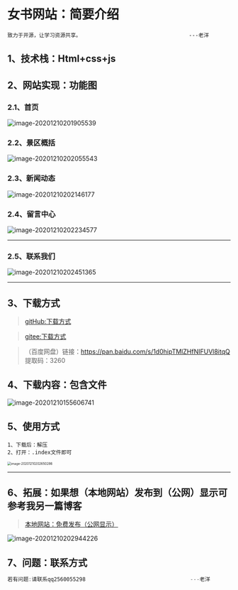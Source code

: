 # 女书网站：简要介绍 

~~~
致力于开源，让学习资源共享。									---老洋
~~~



## 1、技术栈：Html+css+js

## 2、网站实现：功能图

### 2.1、首页

![image-20201210201905539](https://gitee.com/sheep-are-flying-in-the-sky/my-picture/raw/master/picture4/image-20201210201905539.png)



### 2.2、景区概括

![image-20201210202055543](https://gitee.com/sheep-are-flying-in-the-sky/my-picture/raw/master/picture4/image-20201210202055543.png)



### 2.3、新闻动态

![image-20201210202146177](https://gitee.com/sheep-are-flying-in-the-sky/my-picture/raw/master/picture4/image-20201210202146177.png)



### 2.4、留言中心

![image-20201210202234577](https://gitee.com/sheep-are-flying-in-the-sky/my-picture/raw/master/picture4/image-20201210202234577.png)



---

### 2.5、联系我们

![image-20201210202451365](https://gitee.com/sheep-are-flying-in-the-sky/my-picture/raw/master/picture4/image-20201210202451365.png)

---



## 3、下载方式

>[gitHub:下载方式](https://github.com/2560055298/shared02-jiangyongnvshu)

>[gitee:下载方式](https://gitee.com/sheep-are-flying-in-the-sky/shared02-jiangyongnvshu)

>（百度网盘）链接：https://pan.baidu.com/s/1d0hipTMlZHfNIFUVl8itqQ 提取码：3260 

## 4、下载内容：包含文件

![image-20201210155606741](https://gitee.com/sheep-are-flying-in-the-sky/my-picture/raw/master/picture4/image-20201210155606741.png)

## 5、使用方式

~~~
1、下载后：解压
2、打开：.index文件即可
~~~

<img src="https://gitee.com/sheep-are-flying-in-the-sky/my-picture/raw/master/picture4/image-20201210202650286.png" alt="image-20201210202650286" style="zoom:50%;" />

---



## 6、拓展：如果想（本地网站）发布到（公网）显示可参考我另一篇博客

> [本地网站：免费发布（公网显示）](https://blog.csdn.net/weixin_44537669/article/details/110233969)

![image-20201210202944226](https://gitee.com/sheep-are-flying-in-the-sky/my-picture/raw/master/picture4/image-20201210202944226.png)



## 7、问题：联系方式

~~~java
若有问题:请联系qq2560055298 								 ---老洋
~~~

